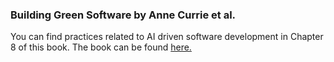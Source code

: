 ### Building Green Software by Anne Currie et al. 

You can find practices related to AI driven software development in Chapter 8 of this book. The book can be found [here.](https://www.oreilly.com/library/view/building-green-software/9781098150617/) 
